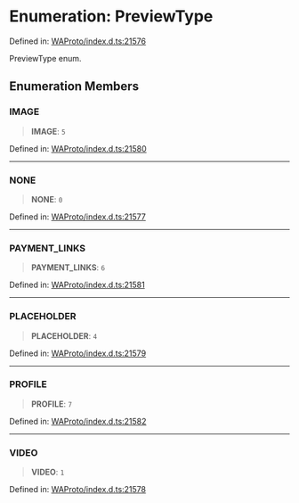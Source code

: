 # Enumeration: PreviewType

Defined in: [WAProto/index.d.ts:21576](https://github.com/WhiskeySockets/Baileys/blob/2fdabb7f387029b680a2c5e056c7022c25b0f110/WAProto/index.d.ts#L21576)

PreviewType enum.

## Enumeration Members

### IMAGE

> **IMAGE**: `5`

Defined in: [WAProto/index.d.ts:21580](https://github.com/WhiskeySockets/Baileys/blob/2fdabb7f387029b680a2c5e056c7022c25b0f110/WAProto/index.d.ts#L21580)

***

### NONE

> **NONE**: `0`

Defined in: [WAProto/index.d.ts:21577](https://github.com/WhiskeySockets/Baileys/blob/2fdabb7f387029b680a2c5e056c7022c25b0f110/WAProto/index.d.ts#L21577)

***

### PAYMENT\_LINKS

> **PAYMENT\_LINKS**: `6`

Defined in: [WAProto/index.d.ts:21581](https://github.com/WhiskeySockets/Baileys/blob/2fdabb7f387029b680a2c5e056c7022c25b0f110/WAProto/index.d.ts#L21581)

***

### PLACEHOLDER

> **PLACEHOLDER**: `4`

Defined in: [WAProto/index.d.ts:21579](https://github.com/WhiskeySockets/Baileys/blob/2fdabb7f387029b680a2c5e056c7022c25b0f110/WAProto/index.d.ts#L21579)

***

### PROFILE

> **PROFILE**: `7`

Defined in: [WAProto/index.d.ts:21582](https://github.com/WhiskeySockets/Baileys/blob/2fdabb7f387029b680a2c5e056c7022c25b0f110/WAProto/index.d.ts#L21582)

***

### VIDEO

> **VIDEO**: `1`

Defined in: [WAProto/index.d.ts:21578](https://github.com/WhiskeySockets/Baileys/blob/2fdabb7f387029b680a2c5e056c7022c25b0f110/WAProto/index.d.ts#L21578)
